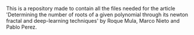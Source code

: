 This is a repository made to contain all the files needed for the article 'Determining the number of roots of a given polynomial through its newton fractal and deep-learning techniques' by Roque Mula, Marco Nieto and Pablo Perez.

